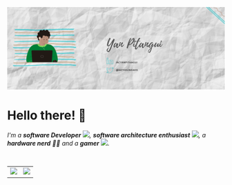 <div><img src="https://github.com/yanpitangui/yanpitangui/blob/main/capa.png"/></div>
<div>
  <h1>Hello there! 👋</h1>
  <p>
  <em>
    I'm a <b>software Developer</b> <img src="https://github.com/TheDudeThatCode/TheDudeThatCode/blob/master/Assets/Developer.gif" width="30px">, <b>software architecture    enthusiast</b>&nbsp;<img src="https://github.com/TheDudeThatCode/TheDudeThatCode/blob/master/Assets/Designer.gif" width="36px">, a <b>hardware nerd</b> 👨‍💻 and a <b>gamer</b>&nbsp;<img src="https://github.com/TheDudeThatCode/TheDudeThatCode/blob/master/Assets/Mario_Hello_Big.gif" width="30px">.
  </em>  
</p>
<br>
</div>

<table>
  <tr>
    <td width="50%"><img height="190px" src="https://github-readme-stats.vercel.app/api/top-langs/?username=yanpitangui&hide=html&layout=compact&theme=buefy" />  
    </td>
    <td width="50%"><img height="190px" src="https://github-readme-stats.vercel.app/api?username=yanpitangui&theme=buefy"/>  </td>
  </tr>
</table>
